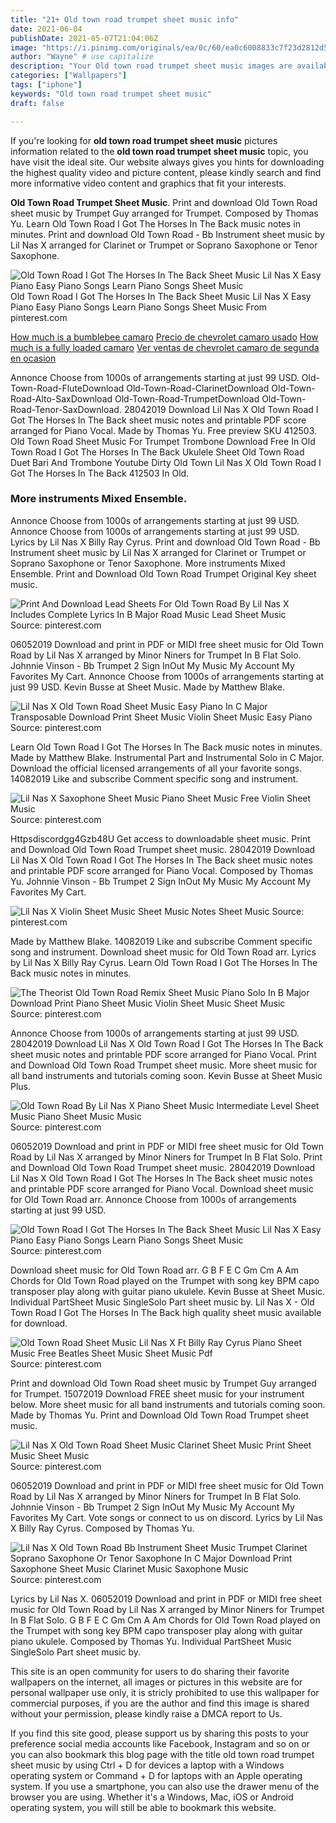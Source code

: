 ```yaml
---
title: "21+ Old town road trumpet sheet music info"
date: 2021-06-04
publishDate: 2021-05-07T21:04:06Z
image: "https://i.pinimg.com/originals/ea/0c/60/ea0c6008833c7f23d2812d539f7a48a4.gif"
author: "Wayne" # use capitalize
description: "Your Old town road trumpet sheet music images are available. Old town road trumpet sheet music are a topic that is being searched for and liked by netizens now. You can Download the Old town road trumpet sheet music files here. Download all free vectors."
categories: ["Wallpapers"]
tags: ["iphone"]
keywords: "Old town road trumpet sheet music"
draft: false

---
```


If you're looking for **old town road trumpet sheet music** pictures information related to the **old town road trumpet sheet music** topic, you have visit the ideal  site.  Our website always  gives you  hints  for downloading  the highest  quality video and picture  content, please kindly search and find more informative video content and graphics  that fit your interests.

**Old Town Road Trumpet Sheet Music**. Print and download Old Town Road sheet music by Trumpet Guy arranged for Trumpet. Composed by Thomas Yu. Learn Old Town Road I Got The Horses In The Back music notes in minutes. Print and download Old Town Road - Bb Instrument sheet music by Lil Nas X arranged for Clarinet or Trumpet or Soprano Saxophone or Tenor Saxophone.

![Old Town Road I Got The Horses In The Back Sheet Music Lil Nas X Easy Piano Easy Piano Songs Learn Piano Songs Sheet Music](https://i.pinimg.com/originals/1f/e1/01/1fe10184a5d9d1c2002a90db1b235c15.jpg "Old Town Road I Got The Horses In The Back Sheet Music Lil Nas X Easy Piano Easy Piano Songs Learn Piano Songs Sheet Music")
Old Town Road I Got The Horses In The Back Sheet Music Lil Nas X Easy Piano Easy Piano Songs Learn Piano Songs Sheet Music From pinterest.com

[How much is a bumblebee camaro](/how-much-is-a-bumblebee-camaro/)
[Precio de chevrolet camaro usado](/precio-de-chevrolet-camaro-usado/)
[How much is a fully loaded camaro](/how-much-is-a-fully-loaded-camaro/)
[Ver ventas de chevrolet camaro de segunda en ocasion](/ver-ventas-de-chevrolet-camaro-de-segunda-en-ocasion/)

Annonce Choose from 1000s of arrangements starting at just 99 USD. Old-Town-Road-FluteDownload Old-Town-Road-ClarinetDownload Old-Town-Road-Alto-SaxDownload Old-Town-Road-TrumpetDownload Old-Town-Road-Tenor-SaxDownload. 28042019 Download Lil Nas X Old Town Road I Got The Horses In The Back sheet music notes and printable PDF score arranged for Piano Vocal. Made by Thomas Yu. Free preview SKU 412503. Old Town Road Sheet Music For Trumpet Trombone Download Free In Old Town Road I Got The Horses In The Back Ukulele Sheet Old Town Road Duet Bari And Trombone Youtube Dirty Old Town Lil Nas X Old Town Road I Got The Horses In The Back 412503 In Old.

### More instruments Mixed Ensemble.

Annonce Choose from 1000s of arrangements starting at just 99 USD. Annonce Choose from 1000s of arrangements starting at just 99 USD. Lyrics by Lil Nas X Billy Ray Cyrus. Print and download Old Town Road - Bb Instrument sheet music by Lil Nas X arranged for Clarinet or Trumpet or Soprano Saxophone or Tenor Saxophone. More instruments Mixed Ensemble. Print and Download Old Town Road Trumpet Original Key sheet music.


![Print And Download Lead Sheets For Old Town Road By Lil Nas X Includes Complete Lyrics In B Major Road Music Lead Sheet Music](https://i.pinimg.com/originals/78/f1/3f/78f13fb897eb58499285a1fd1e9992e7.gif "Print And Download Lead Sheets For Old Town Road By Lil Nas X Includes Complete Lyrics In B Major Road Music Lead Sheet Music")
Source: pinterest.com

06052019 Download and print in PDF or MIDI free sheet music for Old Town Road by Lil Nas X arranged by Minor Niners for Trumpet In B Flat Solo. Johnnie Vinson - Bb Trumpet 2 Sign InOut My Music My Account My Favorites My Cart. Annonce Choose from 1000s of arrangements starting at just 99 USD. Kevin Busse at Sheet Music. Made by Matthew Blake.

![Lil Nas X Old Town Road Sheet Music Easy Piano In C Major Transposable Download Print Sheet Music Violin Sheet Music Easy Piano](https://i.pinimg.com/originals/09/96/93/099693a18d43b0633a5a7c5269d3b8e0.gif "Lil Nas X Old Town Road Sheet Music Easy Piano In C Major Transposable Download Print Sheet Music Violin Sheet Music Easy Piano")
Source: pinterest.com

Learn Old Town Road I Got The Horses In The Back music notes in minutes. Made by Matthew Blake. Instrumental Part and Instrumental Solo in C Major. Download the official licensed arrangements of all your favorite songs. 14082019 Like and subscribe Comment specific song and instrument.

![Lil Nas X Saxophone Sheet Music Piano Sheet Music Free Violin Sheet Music](https://i.pinimg.com/originals/5a/1b/cf/5a1bcf9f862555aef015d99fdbb996aa.png "Lil Nas X Saxophone Sheet Music Piano Sheet Music Free Violin Sheet Music")
Source: pinterest.com

Httpsdiscordgg4Gzb48U Get access to downloadable sheet music. Print and Download Old Town Road Trumpet sheet music. 28042019 Download Lil Nas X Old Town Road I Got The Horses In The Back sheet music notes and printable PDF score arranged for Piano Vocal. Composed by Thomas Yu. Johnnie Vinson - Bb Trumpet 2 Sign InOut My Music My Account My Favorites My Cart.

![Lil Nas X Violin Sheet Music Sheet Music Notes Sheet Music](https://i.pinimg.com/236x/aa/6d/c1/aa6dc173047ed439ec445e506b38a33d.jpg "Lil Nas X Violin Sheet Music Sheet Music Notes Sheet Music")
Source: pinterest.com

Made by Matthew Blake. 14082019 Like and subscribe Comment specific song and instrument. Download sheet music for Old Town Road arr. Lyrics by Lil Nas X Billy Ray Cyrus. Learn Old Town Road I Got The Horses In The Back music notes in minutes.

![The Theorist Old Town Road Remix Sheet Music Piano Solo In B Major Download Print Piano Sheet Music Violin Sheet Music Sheet Music](https://i.pinimg.com/originals/b2/32/96/b23296d8139acb2400f7a58116a0de46.gif "The Theorist Old Town Road Remix Sheet Music Piano Solo In B Major Download Print Piano Sheet Music Violin Sheet Music Sheet Music")
Source: pinterest.com

Annonce Choose from 1000s of arrangements starting at just 99 USD. 28042019 Download Lil Nas X Old Town Road I Got The Horses In The Back sheet music notes and printable PDF score arranged for Piano Vocal. Print and Download Old Town Road Trumpet sheet music. More sheet music for all band instruments and tutorials coming soon. Kevin Busse at Sheet Music Plus.

![Old Town Road By Lil Nas X Piano Sheet Music Intermediate Level Sheet Music Piano Sheet Music Music](https://i.pinimg.com/originals/3c/5e/74/3c5e7427f5d3bdddc24ec81ef5a3e2ca.png "Old Town Road By Lil Nas X Piano Sheet Music Intermediate Level Sheet Music Piano Sheet Music Music")
Source: pinterest.com

06052019 Download and print in PDF or MIDI free sheet music for Old Town Road by Lil Nas X arranged by Minor Niners for Trumpet In B Flat Solo. Print and Download Old Town Road Trumpet sheet music. 28042019 Download Lil Nas X Old Town Road I Got The Horses In The Back sheet music notes and printable PDF score arranged for Piano Vocal. Download sheet music for Old Town Road arr. Annonce Choose from 1000s of arrangements starting at just 99 USD.

![Old Town Road I Got The Horses In The Back Sheet Music Lil Nas X Easy Piano Easy Piano Songs Learn Piano Songs Sheet Music](https://i.pinimg.com/originals/1f/e1/01/1fe10184a5d9d1c2002a90db1b235c15.jpg "Old Town Road I Got The Horses In The Back Sheet Music Lil Nas X Easy Piano Easy Piano Songs Learn Piano Songs Sheet Music")
Source: pinterest.com

Download sheet music for Old Town Road arr. G B F E C Gm Cm A Am Chords for Old Town Road played on the Trumpet with song key BPM capo transposer play along with guitar piano ukulele. Kevin Busse at Sheet Music. Individual PartSheet Music SingleSolo Part sheet music by. Lil Nas X - Old Town Road I Got The Horses In The Back high quality sheet music available for download.

![Old Town Road Sheet Music Lil Nas X Ft Billy Ray Cyrus Piano Sheet Music Free Beatles Sheet Music Sheet Music Pdf](https://i.pinimg.com/736x/cb/45/16/cb45165648b01944ce36833fc57dc6bd.jpg "Old Town Road Sheet Music Lil Nas X Ft Billy Ray Cyrus Piano Sheet Music Free Beatles Sheet Music Sheet Music Pdf")
Source: pinterest.com

Print and download Old Town Road sheet music by Trumpet Guy arranged for Trumpet. 15072019 Download FREE sheet music for your instrument below. More sheet music for all band instruments and tutorials coming soon. Made by Thomas Yu. Print and Download Old Town Road Trumpet sheet music.

![Lil Nas X Old Town Road Sheet Music Clarinet Sheet Music Print Sheet Music Sheet Music](https://i.pinimg.com/originals/65/c8/ab/65c8ab6f9b269d83ce73e47c3365ac54.png "Lil Nas X Old Town Road Sheet Music Clarinet Sheet Music Print Sheet Music Sheet Music")
Source: pinterest.com

06052019 Download and print in PDF or MIDI free sheet music for Old Town Road by Lil Nas X arranged by Minor Niners for Trumpet In B Flat Solo. Johnnie Vinson - Bb Trumpet 2 Sign InOut My Music My Account My Favorites My Cart. Vote songs or connect to us on discord. Lyrics by Lil Nas X Billy Ray Cyrus. Composed by Thomas Yu.

![Lil Nas X Old Town Road Bb Instrument Sheet Music Trumpet Clarinet Soprano Saxophone Or Tenor Saxophone In C Major Download Print Saxophone Sheet Music Clarinet Music Saxophone Music](https://i.pinimg.com/originals/ea/0c/60/ea0c6008833c7f23d2812d539f7a48a4.gif "Lil Nas X Old Town Road Bb Instrument Sheet Music Trumpet Clarinet Soprano Saxophone Or Tenor Saxophone In C Major Download Print Saxophone Sheet Music Clarinet Music Saxophone Music")
Source: pinterest.com

Lyrics by Lil Nas X. 06052019 Download and print in PDF or MIDI free sheet music for Old Town Road by Lil Nas X arranged by Minor Niners for Trumpet In B Flat Solo. G B F E C Gm Cm A Am Chords for Old Town Road played on the Trumpet with song key BPM capo transposer play along with guitar piano ukulele. Composed by Thomas Yu. Individual PartSheet Music SingleSolo Part sheet music by.

This site is an open community for users to do sharing their favorite wallpapers on the internet, all images or pictures in this website are for personal wallpaper use only, it is stricly prohibited to use this wallpaper for commercial purposes, if you are the author and find this image is shared without your permission, please kindly raise a DMCA report to Us.

If you find this site good, please support us by sharing this posts to your preference social media accounts like Facebook, Instagram and so on or you can also bookmark this blog page with the title old town road trumpet sheet music by using Ctrl + D for devices a laptop with a Windows operating system or Command + D for laptops with an Apple operating system. If you use a smartphone, you can also use the drawer menu of the browser you are using. Whether it's a Windows, Mac, iOS or Android operating system, you will still be able to bookmark this website.
